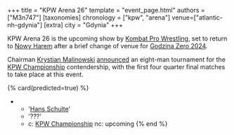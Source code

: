 +++
title = "KPW Arena 26"
template = "event_page.html"
authors = ["M3n747"]
[taxonomies]
chronology = ["kpw", "arena"]
venue=["atlantic-nh-gdynia"]
[extra]
city = "Gdynia"
+++

KPW Arena 26 is the upcoming show by [Kombat Pro Wrestling](@/o/kpw.md), set to return to [Nowy Harem](@/v/atlantic-nh-gdynia.md) after a brief change of venue for [Godzina Zero 2024](@/e/kpw/2024-09-07-kpw-godzina-zero-2024.md).

Chairman [Krystian Malinowski](@/w/krystian-malinowski.md) [announced][yt-wyscig] an eight-man tournament for the [KPW Championship](@/c/kpw-championship.md) contendership, with the first four quarter final matches to take place at this event.

{% card(predicted=true) %}
- - '[Hans Schulte](@/w/hans-schulte.md)'
  - '???'
  - c: [KPW Championship](@/c/kpw-championship.md)
    nc: upcoming
{% end %}

[yt-wyscig]: https://www.youtube.com/watch?v=SV6nnBFO3Iw
